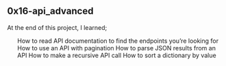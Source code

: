 <h2>0x16-api_advanced</h2>

<p>At the end of this project, I learned;</p>

<ul>
How to read API documentation to find the endpoints you’re looking for
How to use an API with pagination
How to parse JSON results from an API
How to make a recursive API call
How to sort a dictionary by value
</ul>